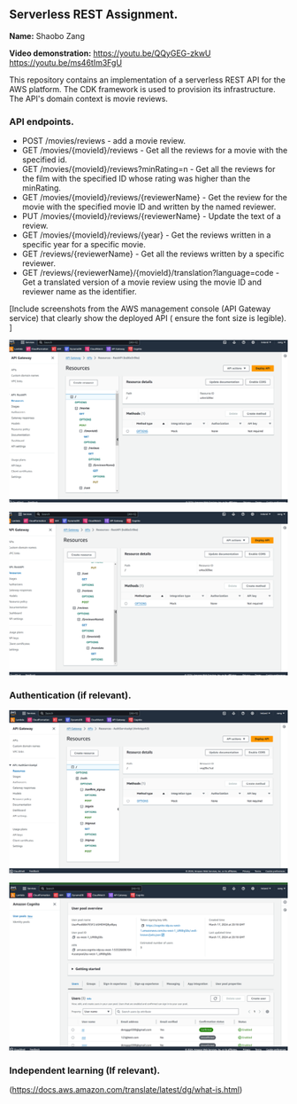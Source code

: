 ## Serverless REST Assignment.

__Name:__ Shaobo Zang

__Video demonstration:__ 
https://youtu.be/QQyGEG-zkwU
https://youtu.be/ms46tIm3FgU

This repository contains an implementation of a serverless REST API for the AWS platform. The CDK framework is used to provision its infrastructure. The API's domain context is movie reviews.

### API endpoints.

 
+ POST /movies/reviews - add a movie review.
+ GET /movies/{movieId}/reviews - Get all the reviews for a movie with the specified id.
+ GET /movies/{movieId}/reviews?minRating=n - Get all the reviews for the film with the specified ID whose rating was higher than the minRating.
+ GET /movies/{movieId}/reviews/{reviewerName} - Get the review for the movie with the specified movie ID and written by the named reviewer.
+ PUT /movies/{movieId}/reviews/{reviewerName} - Update the text of a review.
+ GET /movies/{movieId}/reviews/{year} - Get the reviews written in a specific year for a specific movie.
+ GET /reviews/{reviewerName} - Get all the reviews written by a specific reviewer.
+ GET /reviews/{reviewerName}/{movieId}/translation?language=code - Get a translated version of a movie review using the movie ID and reviewer name as the identifier.

[Include screenshots from the AWS management console (API Gateway service) that clearly show the deployed API ( ensure the font size is legible). ]

![!\[alt text\](api-1.png)](images/api-1.png)

![!\[alt text\](image-1.png)](images/api-2.png)

### Authentication (if relevant).

![!\[alt text\](image.png)](images/auth.png)

![!\[alt text\](image.png)](images/pool.png)

### Independent learning (If relevant).
(https://docs.aws.amazon.com/translate/latest/dg/what-is.html)

